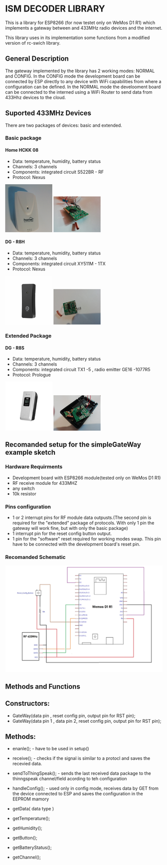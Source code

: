 # ISM DECODER LIBRARY    

This is a library for ESP8266 (for now testet only on WeMos D1 R1) which implements 
a gateway between and 433MHz radio devices and the internet.


This library uses in its implementation some functions from a modified version of 
rc-swich library.

## General Description
The gateway implemented by the library has 2 working modes: NORMAL and CONFIG.
In the CONFIG mode the development board can be connected by ESP directly to any device with WiFi capabilities from where a configuration can be defined.
In the NORMAL mode the develooment board can be connected to the interned using a WiFi Router to send data from 433Hhz devices to the cloud.

## Suported 433MHz Devices
There are two packages of devices: basic and extended.
### Basic package

#### Home HCKK 08
- Data: temperature, humidity, battery status
- Channels: 3 channels
- Components: integrated circuit S522BR - RF
- Protocol: Nexus

<img src="https://github.com/AndreiS1999/IsmDecoder/blob/main/img/homeWhiteOutside.jpg" width="30%" height="30%">
<img src="https://github.com/AndreiS1999/IsmDecoder/blob/main/img/whiteHomeFront2.jpg" width="30%" height="30%">

#### DG - R8H
- Data: temperature, humidity, battery status
- Channels: 3 channels
- Components: integrated circuit XY511M - 1TX
- Protocol: Nexus

<img src="https://github.com/AndreiS1999/IsmDecoder/blob/main/img/DigooR8HOutside.jpg" width="30%" height="30%">
<img src="https://github.com/AndreiS1999/IsmDecoder/blob/main/img/DGR8HFront.jpg" width="30%" height="30%">

### Extended Package

#### DG - R8S
- Data: temperature, humidity, battery status
- Channels: 3 channels
- Components: integrated circuit TX1 -5 , radio emitter GE16 -1077R5
- Protocol: Prologue

<img src="https://github.com/AndreiS1999/IsmDecoder/blob/main/img/DGr8sOutside.jpg" width="30%" height="30%">
<img src="https://github.com/AndreiS1999/IsmDecoder/blob/main/img/DIGOOr8sFront.jpg" width="30%" height="30%">

## Recomanded setup for the simpleGateWay example sketch

### Hardware Requirments

- Development board with ESP8266 module(tested only on WeMos D1 R1)
- RF receive module for 433MHZ
- any switch
- 10k resistor

### Pins configuration

- 1 or 2 interrupt pins for RF module data outpusts.(The second pin is required for the "extended" package of protocols. With only 1 pin the gateway will
work fine, but with only the basic package)
- 1 interrupt pin for the reset config button output.
- 1 pin for the "software" reset required for working modes swap. This pin have to be connected with the development board's reset pin.


### Recomanded Schematic
![schematic](https://github.com/AndreiS1999/IsmDecoder/blob/main/img/simple_schematic.jpg?raw=true)



## Methods and Functions

## Constructors:

- GateWay(data pin , reset config pin, output pin for RST pin);
- GateWay(data pin 1 , data pin 2, reset config pin, output pin for RST pin);

## Methods:

- enanle(); - have to be used in setup()
- receive(); - checks if the signal is similar to a protocl and saves the recevied data.
- sendToThingSpeak(); - sends the last received data package to the thinngspeak channel/field acording to teh configuration
- handleConfig(); - used only in config mode, receives data by GET from the device connected to ESP and saves the configuration in the EEPROM mamory


- getData( data type )
- getTemperature();
- getHumidity();
- getButton();
- getBatteryStatus();
- getChannel();








